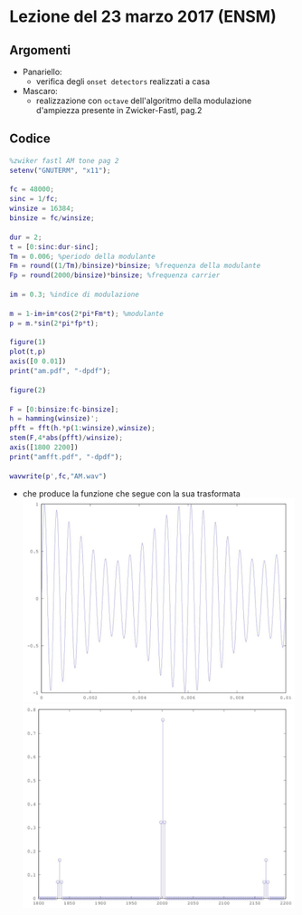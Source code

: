 # Lezione del 23 marzo 2017 (ENSM)

## Argomenti

* Panariello:
  * verifica degli `onset detectors` realizzati a casa
* Mascaro:
  * realizzazione con `octave` dell'algoritmo
    della modulazione d'ampiezza
    presente in Zwicker-Fastl, pag.2

## Codice

```matlab
%zwiker fastl AM tone pag 2
setenv("GNUTERM", "x11");

fc = 48000;
sinc = 1/fc;
winsize = 16384;
binsize = fc/winsize;

dur = 2;
t = [0:sinc:dur-sinc];
Tm = 0.006; %periodo della modulante
Fm = round((1/Tm)/binsize)*binsize;	%frequenza della modulante
Fp = round(2000/binsize)*binsize; %frequenza carrier

im = 0.3; %indice di modulazione

m = 1-im+im*cos(2*pi*Fm*t);	%modulante
p = m.*sin(2*pi*fp*t);

figure(1)
plot(t,p)
axis([0 0.01])
print("am.pdf", "-dpdf");

figure(2)

F = [0:binsize:fc-binsize];
h = hamming(winsize)';
pfft = fft(h.*p(1:winsize),winsize);
stem(F,4*abs(pfft)/winsize);
axis([1800 2200])
print("amfft.pdf", "-dpdf");

wavwrite(p',fc,"AM.wav")
```

* che produce la funzione che segue con la sua trasformata
     ![algoritmo AM - dominio del tempo](./am.jpg)
     ![algoritmo AM - dominio della frequenza](./amfft.jpg)
